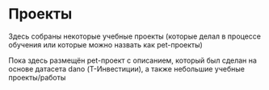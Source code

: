 # Проекты
  Здесь собраны некоторые учебные проекты (которые делал в процессе обучения или которые можно назвать как pet-проекты)
  
  Пока здесь размещён pet-проект с описанием, который был сделан на основе датасета dano (Т-Инвестиции), а также небольшие учебные проекты/работы

  
